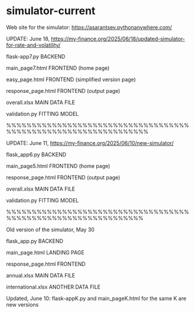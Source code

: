 # simulator-current
Web site for the simulator: https://asarantsev.pythonanywhere.com/

UPDATE: June 18, https://my-finance.org/2025/06/18/updated-simulator-for-rate-and-volatility/

flask-app7.py BACKEND

main_page7.html FRONTEND (home page)

easy_page.html FRONTEND (simplified version page)

response_page.html FRONTEND (output page)

overall.xlsx MAIN DATA FILE

validation.py FITTING MODEL

%%%%%%%%%%%%%%%%%%%%%%%%%%%%%%%%%%%%%%%%%%%%%%%%%%%%%%%%%%%%%%%%

UPDATE: June 11, https://my-finance.org/2025/06/10/new-simulator/

flask_app6.py BACKEND

main_page5.html FRONTEND (home page)

response_page.html FRONTEND (output page)

overall.xlsx MAIN DATA FILE

validation.py FITTING MODEL

%%%%%%%%%%%%%%%%%%%%%%%%%%%%%%%%%%%%%%%%%%%%%%%%%%%%%%%%%%%%%%%

Old version of the simulator, May 30

flask_app.py BACKEND

main_page.html LANDING PAGE

response_page.html FRONTEND

annual.xlsx MAIN DATA FILE

international.xlsx ANOTHER DATA FILE

Updated, June 10: 
flask-appK.py and main_pageK.html for the same K are new versions
